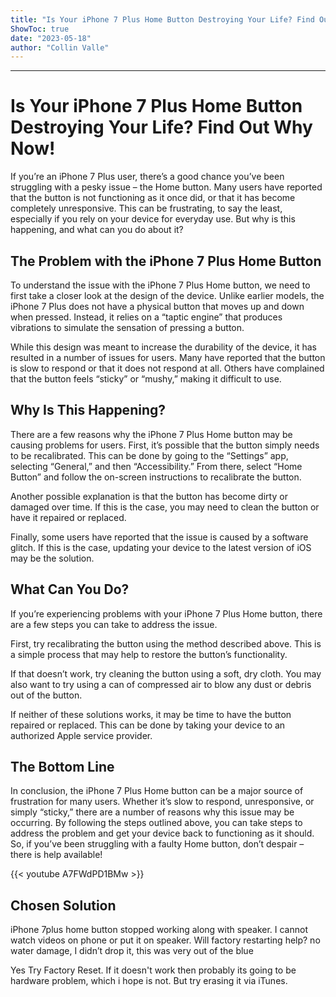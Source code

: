 ```yaml
---
title: "Is Your iPhone 7 Plus Home Button Destroying Your Life? Find Out Why Now!"
ShowToc: true 
date: "2023-05-18"
author: "Collin Valle"
---
```

*****
# Is Your iPhone 7 Plus Home Button Destroying Your Life? Find Out Why Now!

If you’re an iPhone 7 Plus user, there’s a good chance you’ve been struggling with a pesky issue – the Home button. Many users have reported that the button is not functioning as it once did, or that it has become completely unresponsive. This can be frustrating, to say the least, especially if you rely on your device for everyday use. But why is this happening, and what can you do about it? 

## The Problem with the iPhone 7 Plus Home Button

To understand the issue with the iPhone 7 Plus Home button, we need to first take a closer look at the design of the device. Unlike earlier models, the iPhone 7 Plus does not have a physical button that moves up and down when pressed. Instead, it relies on a “taptic engine” that produces vibrations to simulate the sensation of pressing a button. 

While this design was meant to increase the durability of the device, it has resulted in a number of issues for users. Many have reported that the button is slow to respond or that it does not respond at all. Others have complained that the button feels “sticky” or “mushy,” making it difficult to use. 

## Why Is This Happening?

There are a few reasons why the iPhone 7 Plus Home button may be causing problems for users. First, it’s possible that the button simply needs to be recalibrated. This can be done by going to the “Settings” app, selecting “General,” and then “Accessibility.” From there, select “Home Button” and follow the on-screen instructions to recalibrate the button. 

Another possible explanation is that the button has become dirty or damaged over time. If this is the case, you may need to clean the button or have it repaired or replaced. 

Finally, some users have reported that the issue is caused by a software glitch. If this is the case, updating your device to the latest version of iOS may be the solution. 

## What Can You Do?

If you’re experiencing problems with your iPhone 7 Plus Home button, there are a few steps you can take to address the issue. 

First, try recalibrating the button using the method described above. This is a simple process that may help to restore the button’s functionality. 

If that doesn’t work, try cleaning the button using a soft, dry cloth. You may also want to try using a can of compressed air to blow any dust or debris out of the button. 

If neither of these solutions works, it may be time to have the button repaired or replaced. This can be done by taking your device to an authorized Apple service provider. 

## The Bottom Line

In conclusion, the iPhone 7 Plus Home button can be a major source of frustration for many users. Whether it’s slow to respond, unresponsive, or simply “sticky,” there are a number of reasons why this issue may be occurring. By following the steps outlined above, you can take steps to address the problem and get your device back to functioning as it should. So, if you’ve been struggling with a faulty Home button, don’t despair – there is help available!

{{< youtube A7FWdPD1BMw >}} 



## Chosen Solution
 iPhone 7plus home button stopped working along with speaker. I cannot watch videos on phone or put it on speaker. Will factory restarting help?
no water damage, I didn’t drop it, this was very out of the blue

 Yes Try Factory Reset. If it doesn't work then probably its going to be hardware problem, which i hope is not. But try erasing it via iTunes.




